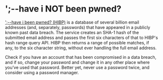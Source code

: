 # ';--have i NOT been pwned?

[';--have i been pwned? (HIBP)](https://haveibeenpwned.com/) is a database of several billion email addresses (and, separately, passwords) that have appeared in a publicly known past data breach. The service creates an SHA-1 hash of the submitted email address and passes the first six characters of that to HIBP's hash range query API. HIBP then returns a range of possible matches, if any, to the six character string, without ever handling the full email address.

Check if you have an account that has been compromised in a data breach, and if so, change your password and change it in any other place where you’ve used that password. Better yet, never use a password twice, and consider using a password manager.
